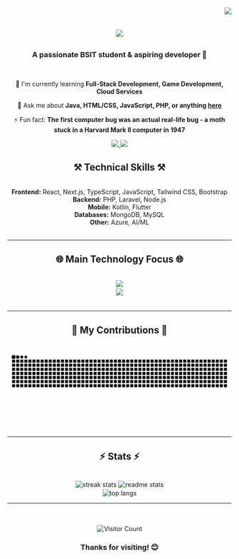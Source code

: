 <img align="right" src="https://visitor-badge.laobi.icu/badge?page_id=Luckyyy-spd.Luckyyy-spd" />

<h1 align="center">
    <img src="https://readme-typing-svg.herokuapp.com/?font=Righteous&size=35&center=true&vCenter=true&width=500&height=70&duration=4000&lines=Hi+There!+👋;+I'm+Luckyyy!;" />
</h1>

<h3 align="center">A passionate BSIT student & aspiring developer 🚀</h3>
<br/>

<div align="center">
 <!-- 🔭 I'm currently working on **our Capstone project** --> 
 
 🌱 I'm currently learning **Full-Stack Development, Game Development, Cloud Services**

 💬 Ask me about **Java, HTML/CSS, JavaScript, PHP, or anything [here](https://github.com/Luckyyy-spd/Luckyyy-spd/issues)**

 ⚡ Fun fact: **The first computer bug was an actual real-life bug - a moth stuck in a Harvard Mark II computer in 1947**
 
</div>
 
<div align="center"> 
  <a href="mailto:amiel.samaniego14@gmail.com" target="_blank" rel="noopener noreferrer">
    <img src="https://img.shields.io/badge/Gmail-333333?style=for-the-badge&logo=gmail&logoColor=red" />
  </a>
  <a href="https://lancesamaniego.xyz/" target="_blank" rel="noopener noreferrer">
     <img src="https://img.shields.io/badge/Portfolio-FF5722?style=for-the-badge&logo=todoist&logoColor=white" />
  </a>
</div>

<h2 align="center">⚒️ Technical Skills ⚒️</h2>
<br/>
<div align="center">
  <b>Frontend:</b> React, Next.js, TypeScript, JavaScript, Tailwind CSS, Bootstrap<br/>
  <b>Backend:</b> PHP, Laravel, Node.js<br/>
  <b>Mobile:</b> Kotlin, Flutter<br/>
  <b>Databases:</b> MongoDB, MySQL<br/>
  <b>Other:</b> Azure, AI/ML<br/>
</div>

<br/>
<hr/>

<h2 align="center">🌐 Main Technology Focus 🌐</h2>
<br/>
<div align="center">
  <img src="https://skillicons.dev/icons?i=nextjs,typescript,javascript,php,kotlin,flutter" /><br>
  <img src="https://skillicons.dev/icons?i=laravel,react,bootstrap,tailwindcss,mongodb,mysql" /><br>
</div>

<br/>
<hr/>

<div align="center">
  <h2>🐍 My Contributions 🐍</h2>
  <br>
  <img alt="snake eating my contributions" src="https://raw.githubusercontent.com/Luckyyy-spd/Luckyyy-spd/output/github-contribution-grid-snake.svg" />
  
  <br/><br/><br/>
</div>

<hr/>

<h2 align="center">⚡ Stats ⚡</h2>
<br>
<div align=center>
  <img width=390 src="https://github-readme-streak-stats.herokuapp.com/?user=Luckyyy-spd&theme=midnight-purple&hide_border=true" alt="streak stats"/>
  <img width=390 src="https://github-readme-stats.vercel.app/api?username=Luckyyy-spd&theme=midnight-purple&show_icons=true&hide_border=true&count_private=true" alt="readme stats"/>
  <br/>
    <img width=325 align="center" src="https://github-readme-stats.vercel.app/api/top-langs/?username=Luckyyy-spd&theme=midnight-purple&show_icons=true&hide_border=true&layout=compact" alt="top langs" />
</div>
</div>
<hr></hr>
<br/><br/>
<div align="center">
  <img src="https://profile-counter.glitch.me/Luckyyy-spd/count.svg" alt="Visitor Count"/>
  <h3>Thanks for visiting! 😊</h3>
</div>

<br/>
